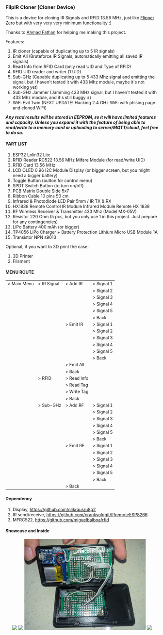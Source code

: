 
### FlipIR Cloner (Cloner Device)

This is a device for cloning IR Signals and RFID 13.56 MHz, just like [Flipper Zero](https://flipperzero.one/) but with very very very minimum functionality :)

Thanks to [Ahmad Fathan](https://github.com/ahmadfathan) for helping me making this project.

Features:
1. IR cloner (capable of duplicating up to 5 IR signals)
2. Emit All (Bruteforce IR Signals, automatically emitting all saved IR signals)
3. Read Info from RFID Card (only read UID and Type of RFID)
4. RFID UID reader and writer (1 UID)
5. Sub-GHz (Capable duplicating up to 5 433 Mhz signal and emitting the signal. but I haven't tested it with 433 Mhz module, maybe it's not working yet)
6. Sub-GHz Jammer (Jamming 433 MHz signal, but I haven't tested it with 433 Mhz module, and it's still buggy :()
7. WiFi Evil Twin (NEXT UPDATE! Hacking 2.4 GHz WiFi with phising page and cloned WiFi)

***Any read results will be stored in EEPROM, so it will have limited features and capacity. Unless you expand it with the feature of being able to read/write to a memory card or uploading to server/MQTT/cloud, feel free to do so.***

#### PART LIST

1. ESP32 Lolin32 Lite
2. RFID Reader RC522 13.56 MHz Mifare Module (for read/write UID)
3. RFID Card 13.56 MHz
4. LCD OLED 0.96 I2C Module Display (or bigger screen, but you might need a bigger battery)
5. Toggle Button (button for control menu)
6. SPDT Switch Button (to turn on/off)
7. PCB Matrix Double Side 5x7
8. Ribbon Cable 10 pins 50 cm
9. Infrared & Photodiode LED Pair 5mm / IR TX & RX
10. HX1838 Remote Control IR Module Infrared Module Remote HX 1838
11. RF Wireless Receiver & Transmitter 433 Mhz (Model MX-05V)
12. Resistor 220 Ohm (5 pcs, but you only use 1 in this project. Just prepare for any contingencies)
13. LiPo Battery 400 mAh (or bigger)
14. TP4056 LiPo Charger + Battery Protection Lithium Micro USB Module 1A
15. Transistor NPN s9013

Optional, if you want to 3D print the case:
1. 3D Printer
2. Filament

#### MENU ROUTE
|  |  |  |  |
|-------------|-------------|--------------|------------|
| > Main Menu | > IR Signal | > Add IR     | > Signal 1 |
|             |             |              | > Signal 2 |
|             |             |              | > Signal 3 |
|             |             |              | > Signal 4 |
|             |             |              | > Signal 5 |
|             |             |              | > Back     |
|             |             | > Emit IR    | > Signal 1 |
|             |             |              | > Signal 2 |
|             |             |              | > Signal 3 |
|             |             |              | > Signal 4 |
|             |             |              | > Signal 5 |
|             |             |              | > Back     |
|             |             | > Emit All   |            |
|             |             | > Back       |            |
|             | > RFID      | > Read Info  |            |
|             |             | > Read Tag   |            |
|             |             | > Write Tag  |            |
|             |             | > Back       |            |
|             | > Sub-GHz   | > Add RF     | > Signal 1 |
|             |             |              | > Signal 2 |
|             |             |              | > Signal 3 |
|             |             |              | > Signal 4 |
|             |             |              | > Signal 5 |
|             |             |              | > Back     |
|             |             | > Emit RF    | > Signal 1 |
|             |             |              | > Signal 2 |
|             |             |              | > Signal 3 |
|             |             |              | > Signal 4 |
|             |             |              | > Signal 5 |
|             |             |              | > Back     |
|             |             | > Back       |            |



#### Dependency

1. Display, https://github.com/olikraus/u8g2
2. IR send/receive, https://github.com/crankyoldgit/IRremoteESP8266
3. MFRC522, https://github.com/miguelbalboa/rfid

#### Showcase and Inside

<div style="text-align:center">
  <img src="https://github.com/ahmadfathan/flipper-zero/blob/9742cb3e889354f63acfe1f884749bedc68e0789/images/image1.jpeg" width="400">
  <img src="https://github.com/ahmadfathan/flipper-zero/blob/9742cb3e889354f63acfe1f884749bedc68e0789/images/image2.jpeg" width="400">
  <img src="https://github.com/Mysteriza/flipIR-cloner/blob/main/images/Inside.jpeg" width="400">
  <img src="https://github.com/Mysteriza/flipIR-cloner/assets/76644526/5ef150a8-7ddb-4f34-a198-272df053f52f" width="400">
</div>
